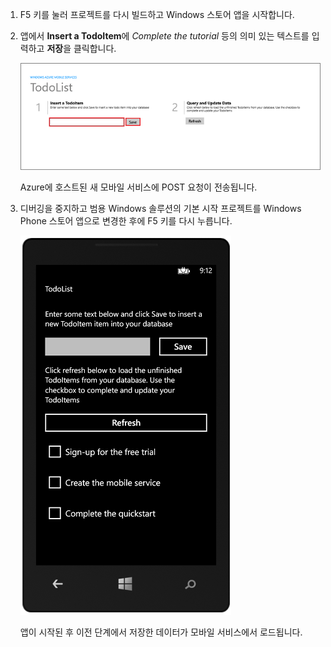 
1. F5 키를 눌러 프로젝트를 다시 빌드하고 Windows 스토어 앱을 시작합니다.

2. 앱에서 **Insert a TodoItem**에  *Complete the tutorial* 등의 의미 있는 텍스트를 입력하고 **저장**을 클릭합니다.

	![](./media/mobile-services-windows-universal-test-app/mobile-quickstart-startup.png)

	Azure에 호스트된 새 모바일 서비스에 POST 요청이 전송됩니다.

3. 디버깅을 중지하고 범용 Windows 솔루션의 기본 시작 프로젝트를 Windows Phone 스토어 앱으로 변경한 후에 F5 키를 다시 누릅니다.

	![](./media/mobile-services-windows-universal-test-app/mobile-quickstart-completed-wp8.png)
	
	앱이 시작된 후 이전 단계에서 저장한 데이터가 모바일 서비스에서 로드됩니다.
<!--HONumber=52--> 
